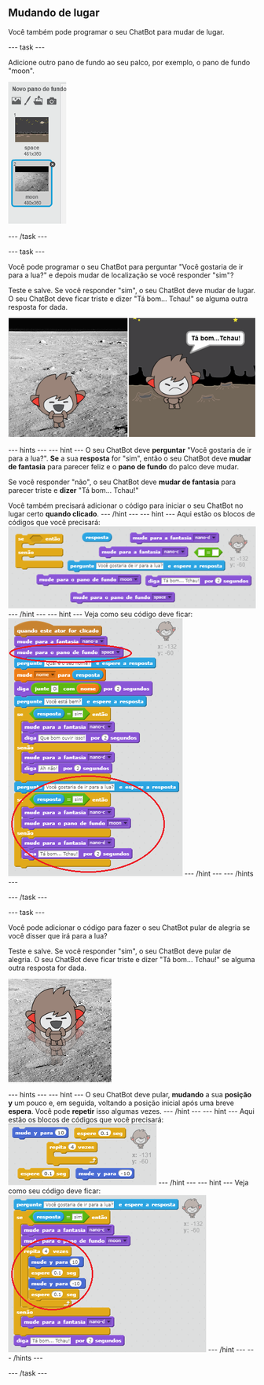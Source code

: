 ## Mudando de lugar

Você também pode programar o seu ChatBot para mudar de lugar.

\--- task \---

Adicione outro pano de fundo ao seu palco, por exemplo, o pano de fundo "moon".

![Adding a 'moon' backdrop](images/chatbot-moon.png)

\--- /task \---

\--- task \---

Você pode programar o seu ChatBot para perguntar "Você gostaria de ir para a lua?" e depois mudar de localização se você responder "sim"?

Teste e salve. Se você responder "sim", o seu ChatBot deve mudar de lugar. O seu ChatBot deve ficar triste e dizer "Tá bom​​... Tchau!" se alguma outra resposta for dada.

![Testing a changing backdrop](images/chatbot-backdrop-test.png)

\--- hints \--- \--- hint \--- O seu ChatBot deve **perguntar** "Você gostaria de ir para a lua?". **Se** a sua **resposta** for "sim", então o seu ChatBot deve **mudar de fantasia** para parecer feliz e o **pano de fundo** do palco deve mudar.

Se você responder "não", o seu ChatBot deve **mudar de fantasia** para parecer triste e **dizer** "Tá bom... Tchau!"

Você também precisará adicionar o código para iniciar o seu ChatBot no lugar certo **quando clicado**. \--- /hint \--- \--- hint \--- Aqui estão os blocos de códigos que você precisará: ![Blocks for changing the backdrop](images/chatbot-backdrop-blocks.png) \--- /hint \--- \--- hint \--- Veja como seu código deve ficar: ![Code for changing the backdrop](images/chatbot-backdrop-code.png) \--- /hint \--- \--- /hints \---

\--- /task \---

\--- task \---

Você pode adicionar o código para fazer o seu ChatBot pular de alegria se você disser que irá para a lua?

Teste e salve. Se você responder "sim", o seu ChatBot deve pular de alegria. O seu ChatBot deve ficar triste e dizer "Tá bom​​... Tchau!" se alguma outra resposta for dada.

![Testing a jumping ChatBot](images/chatbot-jump-test.png)

\--- hints \--- \--- hint \--- O seu ChatBot deve pular, **mudando** a sua **posição y** um pouco e, em seguida, voltando a posição inicial após uma breve **espera**. Você pode **repetir** isso algumas vezes. \--- /hint \--- \--- hint \--- Aqui estão os blocos de códigos que você precisará: ![Blocks for a jumping ChatBot](images/chatbot-jump-blocks.png) \--- /hint \--- \--- hint \--- Veja como seu código deve ficar: ![Code for a jumping ChatBot](images/chatbot-jump-code.png) \--- /hint \--- \--- /hints \---

\--- /task \---